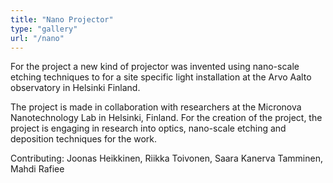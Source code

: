 ```yaml
---
title: "Nano Projector"
type: "gallery"
url: "/nano"
---
```

For the project a new kind of projector was invented using nano-scale etching techniques to for a site specific light installation at the Arvo Aalto observatory in Helsinki Finland.

The project is made in collaboration with researchers at the Micronova Nanotechnology Lab in Helsinki, Finland. For the creation of the project, the project is engaging in research into optics, nano-scale etching and deposition techniques for the work.

Contributing: Joonas Heikkinen, Riikka Toivonen, Saara Kanerva Tamminen, Mahdi Rafiee